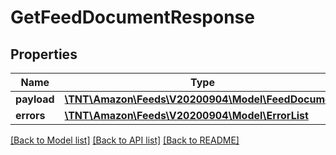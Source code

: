 # GetFeedDocumentResponse

## Properties
Name | Type | Description | Notes
------------ | ------------- | ------------- | -------------
**payload** | [**\TNT\Amazon\Feeds\V20200904\Model\FeedDocument**](FeedDocument.md) |  | [optional] 
**errors** | [**\TNT\Amazon\Feeds\V20200904\Model\ErrorList**](ErrorList.md) |  | [optional] 

[[Back to Model list]](../README.md#documentation-for-models) [[Back to API list]](../README.md#documentation-for-api-endpoints) [[Back to README]](../README.md)


